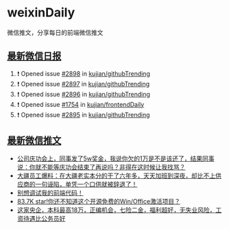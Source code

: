 # weixinDaily
微信推文，分享每日的前端微信推文

## [最新微信日报](https://github.com/kujian/weixinDaily/issues)

<!--START_SECTION:activity-->
1. ❗ Opened issue [#2898](https://github.com/kujian/githubTrending/issues/2898) in [kujian/githubTrending](https://github.com/kujian/githubTrending)
2. ❗ Opened issue [#2897](https://github.com/kujian/githubTrending/issues/2897) in [kujian/githubTrending](https://github.com/kujian/githubTrending)
3. ❗ Opened issue [#2896](https://github.com/kujian/githubTrending/issues/2896) in [kujian/githubTrending](https://github.com/kujian/githubTrending)
4. ❗ Opened issue [#1754](https://github.com/kujian/frontendDaily/issues/1754) in [kujian/frontendDaily](https://github.com/kujian/frontendDaily)
5. ❗ Opened issue [#2895](https://github.com/kujian/githubTrending/issues/2895) in [kujian/githubTrending](https://github.com/kujian/githubTrending)
<!--END_SECTION:activity-->


## [最新微信推文](https://weixin.qdkfweb.cn/)

<!-- BLOG-POST-LIST:START -->
- [公司庆功会上，同事发了5w奖金，我说你欠的1万是不是该还了，结果同事说：你就不能等庆功会结束了再说吗？非得在这时候让我找骂？](https://weixin.qdkfweb.cn/50258.html)
- [大疆员工爆料：在大疆老实本分的干了六年多，天天加班到深夜，却比不上供应商的一句诬陷，单凭一个口供就被辞退了！](https://weixin.qdkfweb.cn/50259.html)
- [别想调试我的前端代码！](https://weixin.qdkfweb.cn/50221.html)
- [83.7K star!你还不知道这个开源免费的Win/Office激活项目？](https://weixin.qdkfweb.cn/50291.html)
- [这家央企，本科最高18万，正编机会，七险二金，福利超好，无失业风险，工资待遇比公务员好](https://weixin.qdkfweb.cn/50264.html)
<!-- BLOG-POST-LIST:END -->